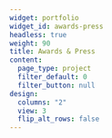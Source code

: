 ```yaml
---
widget: portfolio
widget_id: awards-press
headless: true
weight: 90
title: Awards & Press
content:
  page_type: project
  filter_default: 0
  filter_button: null
design:
  columns: "2"
  view: 3
  flip_alt_rows: false
---
```

